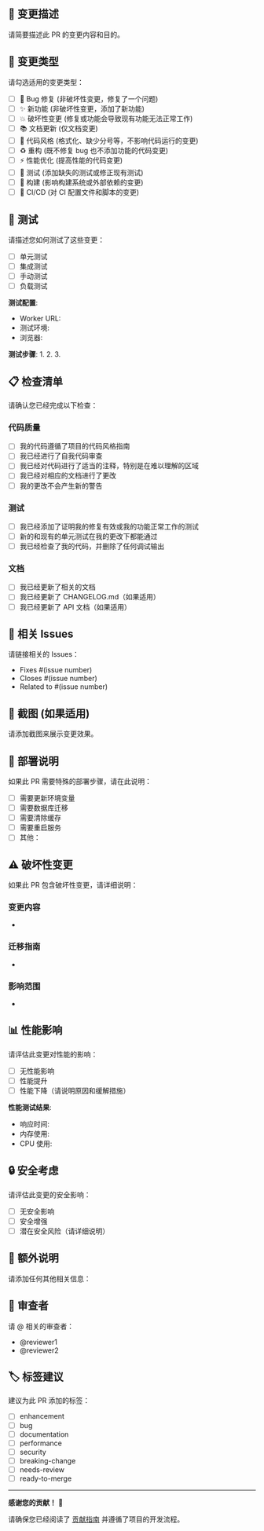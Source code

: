 ## 📝 变更描述

请简要描述此 PR 的变更内容和目的。

## 🎯 变更类型

请勾选适用的变更类型：

- [ ] 🐛 Bug 修复 (非破坏性变更，修复了一个问题)
- [ ] ✨ 新功能 (非破坏性变更，添加了新功能)
- [ ] 💥 破坏性变更 (修复或功能会导致现有功能无法正常工作)
- [ ] 📚 文档更新 (仅文档变更)
- [ ] 🎨 代码风格 (格式化、缺少分号等，不影响代码运行的变更)
- [ ] ♻️ 重构 (既不修复 bug 也不添加功能的代码变更)
- [ ] ⚡ 性能优化 (提高性能的代码变更)
- [ ] 🧪 测试 (添加缺失的测试或修正现有测试)
- [ ] 🔧 构建 (影响构建系统或外部依赖的变更)
- [ ] 👷 CI/CD (对 CI 配置文件和脚本的变更)

## 🧪 测试

请描述您如何测试了这些变更：

- [ ] 单元测试
- [ ] 集成测试
- [ ] 手动测试
- [ ] 负载测试

**测试配置**:
- Worker URL: 
- 测试环境: 
- 浏览器: 

**测试步骤**:
1. 
2. 
3. 

## 📋 检查清单

请确认您已经完成以下检查：

### 代码质量
- [ ] 我的代码遵循了项目的代码风格指南
- [ ] 我已经进行了自我代码审查
- [ ] 我已经对代码进行了适当的注释，特别是在难以理解的区域
- [ ] 我已经对相应的文档进行了更改
- [ ] 我的更改不会产生新的警告

### 测试
- [ ] 我已经添加了证明我的修复有效或我的功能正常工作的测试
- [ ] 新的和现有的单元测试在我的更改下都能通过
- [ ] 我已经检查了我的代码，并删除了任何调试输出

### 文档
- [ ] 我已经更新了相关的文档
- [ ] 我已经更新了 CHANGELOG.md（如果适用）
- [ ] 我已经更新了 API 文档（如果适用）

## 🔗 相关 Issues

请链接相关的 Issues：

- Fixes #(issue number)
- Closes #(issue number)
- Related to #(issue number)

## 📸 截图 (如果适用)

请添加截图来展示变更效果。

## 🚀 部署说明

如果此 PR 需要特殊的部署步骤，请在此说明：

- [ ] 需要更新环境变量
- [ ] 需要数据库迁移
- [ ] 需要清除缓存
- [ ] 需要重启服务
- [ ] 其他：

## ⚠️ 破坏性变更

如果此 PR 包含破坏性变更，请详细说明：

### 变更内容
- 

### 迁移指南
- 

### 影响范围
- 

## 📊 性能影响

请评估此变更对性能的影响：

- [ ] 无性能影响
- [ ] 性能提升
- [ ] 性能下降（请说明原因和缓解措施）

**性能测试结果**:
- 响应时间: 
- 内存使用: 
- CPU 使用: 

## 🔒 安全考虑

请评估此变更的安全影响：

- [ ] 无安全影响
- [ ] 安全增强
- [ ] 潜在安全风险（请详细说明）

## 📝 额外说明

请添加任何其他相关信息：

## 👥 审查者

请 @ 相关的审查者：

- @reviewer1
- @reviewer2

## 🏷️ 标签建议

建议为此 PR 添加的标签：

- [ ] enhancement
- [ ] bug
- [ ] documentation
- [ ] performance
- [ ] security
- [ ] breaking-change
- [ ] needs-review
- [ ] ready-to-merge

---

**感谢您的贡献！** 🎉

请确保您已经阅读了 [贡献指南](../CONTRIBUTING.md) 并遵循了项目的开发流程。
